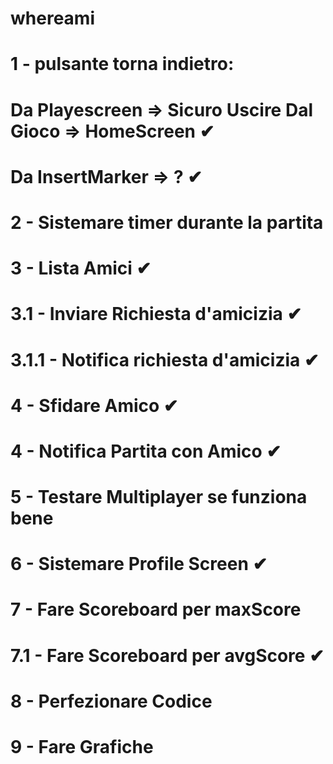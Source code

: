 # whereami

# 1 - pulsante torna indietro:
# Da Playescreen => Sicuro Uscire Dal Gioco => HomeScreen ✔ 
# Da InsertMarker => ? ✔ 

# 2 - Sistemare timer durante la partita

# 3 - Lista Amici ✔
# 3.1 - Inviare Richiesta d'amicizia ✔
# 3.1.1 - Notifica richiesta d'amicizia ✔

# 4 - Sfidare Amico ✔
# 4 - Notifica Partita con Amico ✔

# 5 - Testare Multiplayer se funziona bene 

# 6 - Sistemare Profile Screen ✔

# 7 - Fare Scoreboard per maxScore
# 7.1 - Fare Scoreboard per avgScore ✔

# 8 - Perfezionare Codice

# 9 - Fare Grafiche